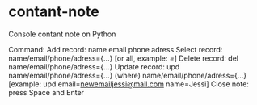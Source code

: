 # contant-note

Console contant note on Python

Command:
Add record: name email phone adress
Select record: name/email/phone/adress={...} [or all, example: *=*]
Delete record: del name/email/phone/adress={...}
Update record: upd name/email/phone/adress={...} (where) name/email/phone/adress={...} [example: upd email=newemailjessi@mail.com name=Jessi]
Close note: press Space and Enter
